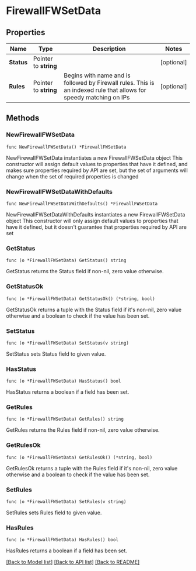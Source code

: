 # FirewallFWSetData

## Properties

Name | Type | Description | Notes
------------ | ------------- | ------------- | -------------
**Status** | Pointer to **string** |  | [optional] 
**Rules** | Pointer to **string** | Begins with name and is followed by Firewall rules. This is an indexed rule that allows for speedy matching on IPs | [optional] 

## Methods

### NewFirewallFWSetData

`func NewFirewallFWSetData() *FirewallFWSetData`

NewFirewallFWSetData instantiates a new FirewallFWSetData object
This constructor will assign default values to properties that have it defined,
and makes sure properties required by API are set, but the set of arguments
will change when the set of required properties is changed

### NewFirewallFWSetDataWithDefaults

`func NewFirewallFWSetDataWithDefaults() *FirewallFWSetData`

NewFirewallFWSetDataWithDefaults instantiates a new FirewallFWSetData object
This constructor will only assign default values to properties that have it defined,
but it doesn't guarantee that properties required by API are set

### GetStatus

`func (o *FirewallFWSetData) GetStatus() string`

GetStatus returns the Status field if non-nil, zero value otherwise.

### GetStatusOk

`func (o *FirewallFWSetData) GetStatusOk() (*string, bool)`

GetStatusOk returns a tuple with the Status field if it's non-nil, zero value otherwise
and a boolean to check if the value has been set.

### SetStatus

`func (o *FirewallFWSetData) SetStatus(v string)`

SetStatus sets Status field to given value.

### HasStatus

`func (o *FirewallFWSetData) HasStatus() bool`

HasStatus returns a boolean if a field has been set.

### GetRules

`func (o *FirewallFWSetData) GetRules() string`

GetRules returns the Rules field if non-nil, zero value otherwise.

### GetRulesOk

`func (o *FirewallFWSetData) GetRulesOk() (*string, bool)`

GetRulesOk returns a tuple with the Rules field if it's non-nil, zero value otherwise
and a boolean to check if the value has been set.

### SetRules

`func (o *FirewallFWSetData) SetRules(v string)`

SetRules sets Rules field to given value.

### HasRules

`func (o *FirewallFWSetData) HasRules() bool`

HasRules returns a boolean if a field has been set.


[[Back to Model list]](../README.md#documentation-for-models) [[Back to API list]](../README.md#documentation-for-api-endpoints) [[Back to README]](../README.md)


